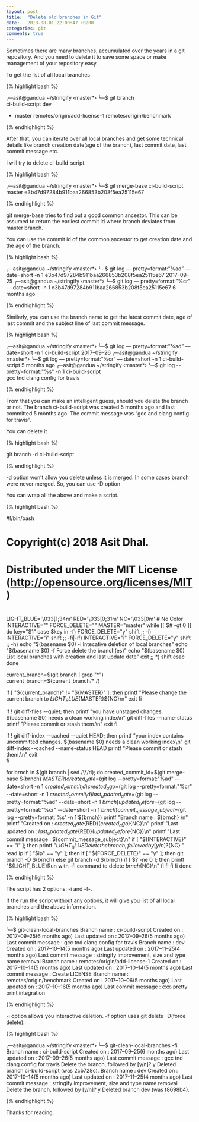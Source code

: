 ```yaml
---
layout: post
title:  "Delete old branches in Git"
date:   2018-08-01 22:00:47 +0200
categories: git
comments: true
---
```


Sometimes there are many branches, accumulated over the years in a git repository. And you need to delete it to save some space or make management of your repository easy.

To get the list of all local branches

{% highlight bash %}

╭─asit@gandua ~/stringify ‹master*›
╰─$ git branch              
  ci-build-script
  dev
* master
  remotes/origin/add-license-1
  remotes/origin/benchmark

{% endhighlight %}


After that, you can iterate over all local branches and get some technical details like branch creation date(age of the branch), last commit date, last commit message etc.

I will try to delete ci-build-script.

{% highlight bash %}

╭─asit@gandua ~/stringify ‹master*›
╰─$ git merge-base ci-build-script master 
e3b47d97284b911baa266853b208f5ea25115e67

{% endhighlight %}

git merge-base tries to find out a good common ancestor. This can be assumed to return the earliest commit id where branch deviates from master branch.

You can use the commit id of the common ancestor to get creation date and the age of the branch.

{% highlight bash %}

╭─asit@gandua ~/stringify ‹master*› 
╰─$ git log — pretty=format:”%ad” — date=short -n 1 e3b47d97284b911baa266853b208f5ea25115e67
2017–09–25
╭─asit@gandua ~/stringify ‹master*› 
╰─$ git log — pretty=format:”%cr” — date=short -n 1 e3b47d97284b911baa266853b208f5ea25115e67
6 months ago

{% endhighlight %}

Similarly, you can use the branch name to get the latest commit date, age of last commit and the subject line of last commit message.

{% highlight bash %}

╭─asit@gandua ~/stringify ‹master*› 
╰─$ git log — pretty=format:”%ad” — date=short -n 1 ci-build-script 
2017–09–26
╭─asit@gandua ~/stringify ‹master*› 
╰─$ git log — pretty=format:”%cr” — date=short -n 1 ci-build-script
5 months ago
╭─asit@gandua ~/stringify  ‹master*› 
╰─$ git log --pretty=format:"%s" -n 1 ci-build-script              
gcc tnd clang config for travis

{% endhighlight %}

From that you can make an intelligent guess, should you delete the branch or not. The branch ci-build-script was created 5 months ago and last committed 5 months ago. The commit message was “gcc and clang config for travis”.

You can delete it

{% highlight bash %}

git branch -d ci-build-script

{% endhighlight %}

-d option won’t allow you delete unless it is merged. In some cases branch were never merged. So, you can use -D option

You can wrap all the above and make a script.

{% highlight bash %}

#!/bin/bash
#
# Copyright(c) 2018 Asit Dhal.
# Distributed under the MIT License (http://opensource.org/licenses/MIT)
#

LIGHT_BLUE='\033[1;34m'
RED='\033[0;31m'
NC='\033[0m' # No Color
INTERACTIVE=""
FORCE_DELETE=""
MASTER="master"
while [[ $# -gt 0 ]]
do
  key="$1"
  case $key in
    -f)
    FORCE_DELETE="y"
    shift
    ;;
    -i)
    INTERACTIVE="i"
    shift
    ;;
    -fi|-if)
    INTERACTIVE="i"
    FORCE_DELETE="y"
    shift
    ;;
    -h)
    echo "$(basename $0) -i Intecative deletion of local branches"
    echo "$(basename $0) -f Force delete the branch(es)"
    echo "$(basename $0)    List local branches with creation and last update date"
    exit
    ;;
    *)
    shift
  esac
done

current_branch=$(git branch | grep "*")
current_branch=${current_branch/* /}

if [ "${current_branch}" != "${MASTER}" ]; then
  printf "Please change the current branch to ${LIGHT_BLUE}${MASTER}${NC}\n"
  exit
fi

if ! git diff-files --quiet; then 
  printf "you have unstaged changes. $(basename $0) needs a clean working index\n"
  git diff-files --name-status
  printf "Please commit or stash them.\n"
  exit
fi

if ! git diff-index --cached --quiet HEAD; then
  printf "your index contains uncommitted changes. $(basename $0) needs a clean working index\n"
  git diff-index --cached --name-status HEAD
  printf "Please commit or stash them.\n"
  exit  
fi

for brnch in $(git branch | sed /\*/d); do
  created_commit_id=$(git merge-base ${brnch} ${MASTER})
  created_date=$(git log --pretty=format:"%ad" --date=short -n 1 ${created_commit_id})
  created_ago=$(git log --pretty=format:"%cr" --date=short -n 1 ${created_commit_id})
  last_updated_date=$(git log --pretty=format:"%ad" --date=short -n 1 ${brnch})
  updated_before=$(git log --pretty=format:"%cr" --date=short -n 1 ${brnch})
  commit_message_subject=$(git log --pretty=format:'%s' -n 1 ${brnch})
  printf "Branch name         : ${brnch} \n"
  printf "Created on          : ${created_date}${RED}(${created_ago})${NC}\n"
  printf "Last updated on     : ${last_updated_date}${RED}(${updated_before}${NC})\n"
  printf "Last commit message : ${commit_message_subject}\n"
  if [ "${INTERACTIVE}" == "i" ]; then
    printf "${LIGHT_BLUE}Delete the branch, followed by [y/n]?${NC} "
    read ip
    if [ "$ip" == "y" ]; then
      if [ "${FORCE_DELETE}" == "y" ]; then
        git branch -D ${brnch}
      else
        git branch -d ${brnch}
        if [ $? -ne 0 ]; then
          printf "${LIGHT_BLUE}Run with -fi command to delete ${brnch}${NC}\n"
        fi
      fi
    fi
  fi
done

{% endhighlight %}

The script has 2 options: -i and -f-.

If the run the script without any options, it will give you list of all local branches and the above information.

{% highlight bash %}

╰─$ git-clean-local-branches 
Branch name : ci-build-script 
Created on : 2017–09–25(6 months ago)
Last updated on : 2017–09–26(5 months ago)
Last commit message : gcc tnd clang config for travis
Branch name : dev 
Created on : 2017–10–14(5 months ago)
Last updated on : 2017–11–25(4 months ago)
Last commit message : stringify improvement, size and type name removal
Branch name : remotes/origin/add-license-1 
Created on : 2017–10–14(5 months ago)
Last updated on : 2017–10–14(5 months ago)
Last commit message : Create LICENSE
Branch name : remotes/origin/benchmark 
Created on : 2017–10–06(5 months ago)
Last updated on : 2017–10–16(5 months ago)
Last commit message : cxx-pretty print integration

{% endhighlight %}

-i option allows you interactive deletion. -f option uses git delete -D(force delete).

{% highlight bash %}

╭─asit@gandua ~/stringify ‹master*› 
╰─$ git-clean-local-branches -fi
Branch name : ci-build-script 
Created on : 2017–09–25(6 months ago)
Last updated on : 2017–09–26(5 months ago)
Last commit message : gcc tnd clang config for travis
Delete the branch, followed by [y/n]? y
Deleted branch ci-build-script (was 2cb728c).
Branch name : dev 
Created on : 2017–10–14(5 months ago)
Last updated on : 2017–11–25(4 months ago)
Last commit message : stringify improvement, size and type name removal
Delete the branch, followed by [y/n]? y
Deleted branch dev (was f8698b4).

{% endhighlight %}

Thanks for reading.